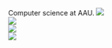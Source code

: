 Computer science at AAU.
[![](https://visitcount.itsvg.in/api?id=KYNIKER&icon=0&color=0)](https://visitcount.itsvg.in)<br/>
![](https://github-readme-stats.vercel.app/api?username=KYNIKER&theme=highcontrast&hide_border=false&include_all_commits=true&count_private=true)<br/>
![](https://github-readme-streak-stats.herokuapp.com/?user=KYNIKER&theme=highcontrast&hide_border=false)<br/>
![](https://github-readme-stats.vercel.app/api/top-langs/?username=KYNIKER&theme=highcontrast&hide_border=false&include_all_commits=true&count_private=true&layout=compact)
